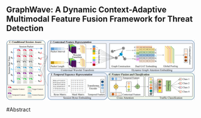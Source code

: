 ## GraphWave: A Dynamic Context-Adaptive Multimodal Feature Fusion Framework for Threat Detection
![image](https://github.com/graphwave/graphwave/blob/main/fig/framework.png)

#Abstract
